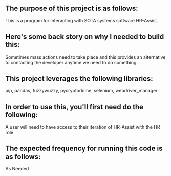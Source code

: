 ## The purpose of this project is as follows:
This is a program for interacting with SOTA systems software HR-Assist. 
## Here's some back story on why I needed to build this:
Sometimes mass actions need to take place and this provides an alternative to contacting the developer anytime we need to do something.
## This project leverages the following libraries:
pip, pandas, fuzzywuzzy, pycryptodome, selenium, webdriver_manager
## In order to use this, you'll first need do the following:
A user will need to have access to their iteration of HR-Assist with the HR role.
## The expected frequency for running this code is as follows:
As Needed